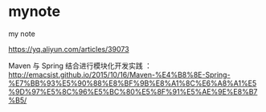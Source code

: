 # mynote
my note 

https://yq.aliyun.com/articles/39073

Maven 与 Spring 结合进行模块化开发实践 ：
http://emacsist.github.io/2015/10/16/Maven-%E4%B8%8E-Spring-%E7%BB%93%E5%90%88%E8%BF%9B%E8%A1%8C%E6%A8%A1%E5%9D%97%E5%8C%96%E5%BC%80%E5%8F%91%E5%AE%9E%E8%B7%B5/ 
